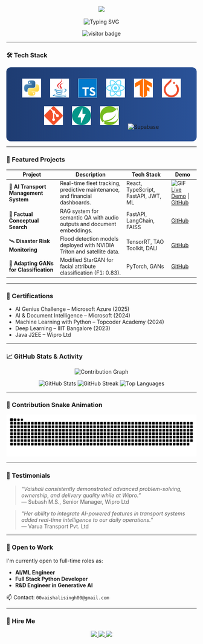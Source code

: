 <p align="center">
  <img src="https://capsule-render.vercel.app/api?type=waving&color=d4a5ff&height=200&section=header&text=Vaishali%20Singh%20Portfolio&fontSize=38&fontAlignY=40&desc=AI%20Enthusiast%20%7C%20Python%20Developer%20%7C%20ML%20Engineer&descSize=20"/>
</p>

<p align="center">
  <img src="https://readme-typing-svg.herokuapp.com?font=Fira+Code&size=28&duration=3000&pause=1000&color=FF4B2B&center=true&vCenter=true&width=800&lines=👋+Hi%2C+I'm+Vaishali+Singh!;AI+Engineer+%7C+Python+Developer+%7C+Data+Scientist;Building+impactful+AI-powered+systems." alt="Typing SVG"/>
</p>

<p align="center">
  <img src="https://komarev.com/ghpvc/?username=Vaishalis27&label=Visitors&color=brightgreen&style=flat" alt="visitor badge"/>
</p>

---

### 🛠️ Tech Stack

<div align="center" style="background: linear-gradient(to right, #1e3c72, #2a5298); padding: 20px; border-radius: 12px;">
  <img src="https://raw.githubusercontent.com/devicons/devicon/master/icons/python/python-original.svg" alt="Python" title="Python - Versatile programming language" width="50" height="50" style="margin: 10px;"/>
  <img src="https://raw.githubusercontent.com/devicons/devicon/master/icons/java/java-original.svg" alt="Java" title="Java - Enterprise backend development" width="50" height="50" style="margin: 10px;"/>
  <img src="https://raw.githubusercontent.com/devicons/devicon/master/icons/typescript/typescript-original.svg" alt="TypeScript" title="TypeScript - JavaScript with types" width="50" height="50" style="margin: 10px;"/>
  <img src="https://raw.githubusercontent.com/devicons/devicon/master/icons/react/react-original.svg" alt="React" title="React.js - Frontend framework" width="50" height="50" style="margin: 10px;"/>
  <img src="https://raw.githubusercontent.com/devicons/devicon/master/icons/tensorflow/tensorflow-original.svg" alt="TensorFlow" title="TensorFlow - Deep learning framework" width="50" height="50" style="margin: 10px;"/>
  <img src="https://raw.githubusercontent.com/devicons/devicon/master/icons/pytorch/pytorch-original.svg" alt="PyTorch" title="PyTorch - Neural networks" width="50" height="50" style="margin: 10px;"/>
  <img src="https://raw.githubusercontent.com/devicons/devicon/master/icons/git/git-original.svg" alt="Git" title="Git - Version Control" width="50" height="50" style="margin: 10px;"/>
  <img src="https://raw.githubusercontent.com/devicons/devicon/master/icons/fastapi/fastapi-original.svg" alt="FastAPI" title="FastAPI – Python APIs" width="50" height="50" style="margin: 10px;"/>
  <img src="https://raw.githubusercontent.com/devicons/devicon/master/icons/spring/spring-original.svg" alt="Spring Boot" title="Spring Boot – Java Microservices" width="50" height="50" style="margin: 10px;"/>
  <img src="https://avatars.githubusercontent.com/u/54469796?s=200&v=4" alt="Supabase" title="Supabase – Firebase Alternative" width="50" height="50" style="margin: 10px;"/>
</div>

---

### 📂 Featured Projects

| Project | Description | Tech Stack | Demo |
|--------|-------------|------------|------|
| 🚛 **AI Transport Management System** | Real-time fleet tracking, predictive maintenance, and financial dashboards. | React, TypeScript, FastAPI, JWT, ML | ![GIF](https://media.giphy.com/media/3o7aD2saalBwwftBIY/giphy.gif)<br>[Live Demo](https://www.varuatransport.in) \| [GitHub](https://github.com/Vaishalis27/transport-management-system) |
| 📖 **Factual Conceptual Search** | RAG system for semantic QA with audio outputs and document embeddings. | FastAPI, LangChain, FAISS | [GitHub](https://github.com/Vaishalis27/factual-conceptual-search) |
| 🛰 **Disaster Risk Monitoring** | Flood detection models deployed with NVIDIA Triton and satellite data. | TensorRT, TAO Toolkit, DALI | [GitHub](https://github.com/Vaishalis27/disaster-monitoring) |
| 🧬 **Adapting GANs for Classification** | Modified StarGAN for facial attribute classification (F1: 0.83). | PyTorch, GANs | [GitHub](https://github.com/Vaishalis27/adapting-gans-classification) |

---

### 💼 Certifications

- AI Genius Challenge – Microsoft Azure (2025)
- AI & Document Intelligence – Microsoft (2024)
- Machine Learning with Python – Topcoder Academy (2024)
- Deep Learning – IIIT Bangalore (2023)
- Java J2EE – Wipro Ltd

---

### 📈 GitHub Stats & Activity

<p align="center">
  <img src="https://github-readme-activity-graph.vercel.app/graph?username=Vaishalis27&theme=react-dark" alt="Contribution Graph"/>
</p>

<p align="center">
  <img src="https://github-readme-stats.vercel.app/api?username=Vaishalis27&show_icons=true&theme=radical" alt="GitHub Stats"/>
  <img src="https://github-readme-streak-stats.herokuapp.com/?user=Vaishalis27&theme=radical" alt="GitHub Streak"/>
  <img src="https://github-readme-stats.vercel.app/api/top-langs/?username=Vaishalis27&layout=compact&theme=radical" alt="Top Languages"/>
</p>

---

### 🐍 Contribution Snake Animation

<p align="center">
  <img src="https://github.com/Platane/snk/raw/output/github-contribution-grid-snake.svg" alt="Contribution Snake Animation"/>

</p>


---

### 💬 Testimonials

> *“Vaishali consistently demonstrated advanced problem-solving, ownership, and delivery quality while at Wipro.”*  
> — Subash M.S., Senior Manager, Wipro Ltd

> *“Her ability to integrate AI-powered features in transport systems added real-time intelligence to our daily operations.”*  
> — Varua Transport Pvt. Ltd

---

### 🧲 Open to Work

I'm currently open to full-time roles as:
- **AI/ML Engineer**
- **Full Stack Python Developer**
- **R&D Engineer in Generative AI**

📫 Contact: `00vaishalisingh00@gmail.com`

---

### 🤝 Hire Me

<p align="center">
  <a href="mailto:00vaishalisingh00@gmail.com">
    <img src="https://img.shields.io/badge/Email-Me-red?style=for-the-badge&logo=gmail&logoColor=white"/>
  </a>
  <a href="https://www.linkedin.com/in/vaishali-singh-3a663b154/">
    <img src="https://img.shields.io/badge/Connect-LinkedIn-blue?style=for-the-badge&logo=linkedin"/>
  </a>
  <a href="https://github.com/Vaishalis27">
    <img src="https://img.shields.io/badge/View-GitHub-black?style=for-the-badge&logo=github"/>
  </a>
</p>
